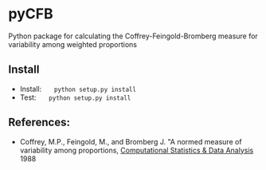 # pyCFB
Python package for calculating the Coffrey-Feingold-Bromberg measure for variability among weighted proportions

## Install
- Install:
`   python setup.py install`
- Test:
`   python setup.py install`

## References:
- Coffrey, M.P., Feingold, M., and Bromberg J. "A normed measure of variability among proportions, [Computational Statistics & Data Analysis](https://doi.org/10.1016/0167-9473(88)90088-6) 1988
